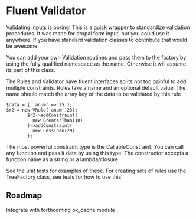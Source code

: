 # Fluent Validator

Validating inputs is boring! This is a quick wrapper to standardize validation procedures. 
It was made for drupal form input, but you could use it anywhere.
If you have standard validation classes to contribute that would be awesome.

You can add your own Validation routines and pass them to the factory by using the fully qualified namespace as the name. 
Otherwise it will assume its part of this class.

The Rules and Validator have fluent interfaces so its not too painful to add multiple constraints.
Rules take a name and an optional default value. The name should match the array key of the data to be validated by this rule
```
$data = [ 'anum' => 25 ];
$r2 = new VRule('anum',23);
        $r2->addConstraint(
          new GreaterThan(10)
        )->addConstraint(
          new LessThan(29)
        );
```


The most powerful constraint type is the CallableConstraint. You can call any function and pass it data by using this type.
The constructor accepts a function name as a string or a lambda/closure

See the unit tests for examples of these.
For creating sets of rules use the TreeFactory class, see tests for how to use this
 


## Roadmap

Integrate with forthcoming px_cache module